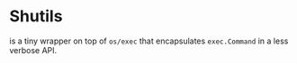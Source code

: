Shutils
=======

is a tiny wrapper on top of `os/exec` that encapsulates `exec.Command` in a less verbose API.
